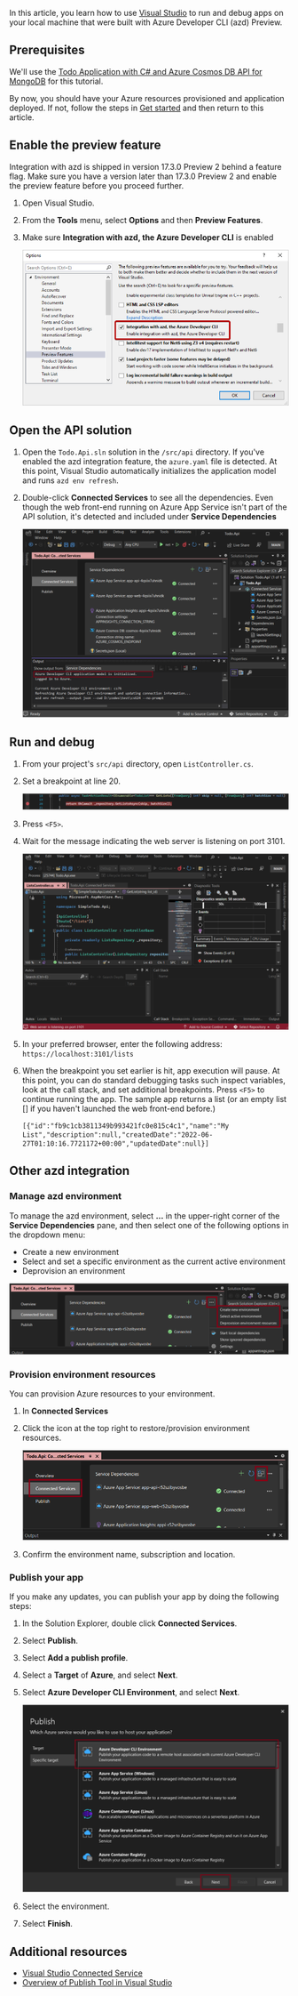 In this article, you learn how to use [Visual Studio](/visualstudio/azure) to run and debug apps on your local machine that were built with Azure Developer CLI (azd) Preview.

## Prerequisites

We'll use the [Todo Application with C# and Azure Cosmos DB API for MongoDB](https://github.com/Azure-Samples/todo-csharp-cosmos-sql) for this tutorial.

By now, you should have your Azure resources provisioned and application deployed. If not, follow the steps in [Get started](../get-started.md?tabs=bare-metal%2Cwindows&pivots=programming-language-csharp) and then return to this article.

## Enable the preview feature

Integration with azd is shipped in version 17.3.0 Preview 2 behind a feature flag. Make sure you have a version later than 17.3.0 Preview 2 and enable the preview feature before you proceed further.

1. Open Visual Studio.

1. From the **Tools** menu, select **Options** and then **Preview Features**.

1. Make sure **Integration with azd, the Azure Developer CLI** is enabled

    !["Visual Studio option to enable azd"](../media/run-and-debug/vs-options.png)

## Open the API solution

1. Open the `Todo.Api.sln` solution in the `/src/api` directory. If you've enabled the azd integration feature, the `azure.yaml` file is detected. At this point, Visual Studio automatically initializes the application model and runs `azd env refresh`.

1. Double-click **Connected Services** to see all the dependencies. Even though the web front-end running on Azure App Service isn't part of the API solution, it's detected and included under **Service Dependencies**

    !["Visual Studio open azd solution"](../media/run-and-debug/vs-open-solution.png)

## Run and debug

1. From your project's `src/api` directory, open `ListController.cs`.

1. Set a breakpoint at line 20.
    
    !["Set breakpoint"](../media/run-and-debug/vs-breakpoint.png)

1. Press `<F5>`.

1. Wait for the message indicating the web server is listening on port 3101.

    !["Message indicating debugger is listening on port 3101"](../media/run-and-debug/vs-f5.png)

1. In your preferred browser, enter the following address: `https://localhost:3101/lists`

1. When the breakpoint you set earlier is hit, app execution will pause. At this point, you can do standard debugging tasks such inspect variables, look at the call stack, and set additional breakpoints. Press `<F5>` to continue running the app. The sample app returns a list (or an empty list [] if you haven't launched the web front-end before.)

    ```
    [{"id":"fb9c1cb3811349b993421fc0e815c4c1","name":"My List","description":null,"createdDate":"2022-06-27T01:10:16.7721172+00:00","updatedDate":null}]
    ```

## Other azd integration

### Manage azd environment

To manage the azd environment, select **...** in the upper-right corner of the **Service Dependencies** pane, and then select one of the following options in the dropdown menu:

- Create a new environment
- Select and set a specific environment as the current active environment
- Deprovision an environment

!["Manage azd environment in Visual Studio"](../media/run-and-debug/vs-manage-environment.png)

### Provision environment resources

You can provision Azure resources to your environment.

1. In **Connected Services**

1. Click the icon at the top right to restore/provision environment resources.

    !["Provision environment resources in Visual Studio"](../media/run-and-debug/vs-provision.png)

1. Confirm the environment name, subscription and location.

### Publish your app

If you make any updates, you can publish your app by doing the following steps:

1. In the Solution Explorer, double click **Connected Services**.

1. Select **Publish**.

1. Select **Add a publish profile**.

1. Select a **Target** of **Azure**, and select **Next**.

1. Select **Azure Developer CLI Environment**, and select **Next**.

    !["Message in Debug Console indicating debugger is listening on port 3100"](../media/run-and-debug/vs-publish.png)

1. Select the environment.

1. Select **Finish**.

## Additional resources

* [Visual Studio Connected Service](/visualstudio/azure/overview-connected-services)
* [Overview of Publish Tool in Visual Studio](/visualstudio/deployment/publish-overview)
